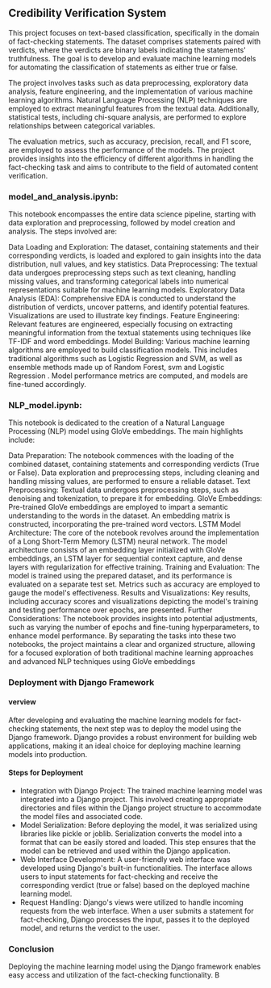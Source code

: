 ## Credibility Verification System
This project focuses on text-based classification, specifically in the domain of fact-checking statements. The dataset comprises statements paired with verdicts, where the verdicts are binary labels indicating the statements' truthfulness. The goal is to develop and evaluate machine learning models for automating the classification of statements as either true or false.

The project involves tasks such as data preprocessing, exploratory data analysis, feature engineering, and the implementation of various machine learning algorithms. Natural Language Processing (NLP) techniques are employed to extract meaningful features from the textual data. Additionally, statistical tests, including chi-square analysis, are performed to explore relationships between categorical variables.

The evaluation metrics, such as accuracy, precision, recall, and F1 score, are employed to assess the performance of the models. The project provides insights into the efficiency of different algorithms in handling the fact-checking task and aims to contribute to the field of automated content verification.

### model_and_analysis.ipynb:

This notebook encompasses the entire data science pipeline, starting with data exploration and preprocessing, followed by model creation and analysis. The steps involved are:

Data Loading and Exploration: The dataset, containing statements and their corresponding verdicts, is loaded and explored to gain insights into the data distribution, null values, and key statistics.
Data Preprocessing: The textual data undergoes preprocessing steps such as text cleaning, handling missing values, and transforming categorical labels into numerical representations suitable for machine learning models.
Exploratory Data Analysis (EDA): Comprehensive EDA is conducted to understand the distribution of verdicts, uncover patterns, and identify potential features. Visualizations are used to illustrate key findings.
Feature Engineering: Relevant features are engineered, especially focusing on extracting meaningful information from the textual statements using techniques like TF-IDF and word embeddings.
Model Building: Various machine learning algorithms are employed to build classification models. This includes traditional algorithms such as Logistic Regression and SVM, as well as ensemble methods made up of Random Forest, svm and Logistic Regression . Model performance metrics are computed, and models are fine-tuned accordingly.

### NLP_model.ipynb:

This notebook is dedicated to the creation of a Natural Language Processing (NLP) model using GloVe embeddings. The main highlights include:

Data Preparation: The notebook commences with the loading of the combined dataset, containing statements and corresponding verdicts (True or False). Data exploration and preprocessing steps, including cleaning and handling missing values, are performed to ensure a reliable dataset.
Text Preprocessing: Textual data undergoes preprocessing steps, such as denoising and tokenization, to prepare it for embedding.
GloVe Embeddings: Pre-trained GloVe embeddings are employed to impart a semantic understanding to the words in the dataset. An embedding matrix is constructed, incorporating the pre-trained word vectors.
LSTM Model Architecture: The core of the notebook revolves around the implementation of a Long Short-Term Memory (LSTM) neural network. The model architecture consists of an embedding layer initialized with GloVe embeddings, an LSTM layer for sequential context capture, and dense layers with regularization for effective training.
Training and Evaluation: The model is trained using the prepared dataset, and its performance is evaluated on a separate test set. Metrics such as accuracy are employed to gauge the model's effectiveness.
Results and Visualizations: Key results, including accuracy scores and visualizations depicting the model's training and testing performance over epochs, are presented.
Further Considerations: The notebook provides insights into potential adjustments, such as varying the number of epochs and fine-tuning hyperparameters, to enhance model performance.
By separating the tasks into these two notebooks, the project maintains a clear and organized structure, allowing for a focused exploration of both traditional machine learning approaches and advanced NLP techniques using GloVe embeddings

### Deployment with Django Framework

#### verview
After developing and evaluating the machine learning models for fact-checking statements, the next step was to deploy the model using the Django framework. Django provides a robust environment for building web applications, making it an ideal choice for deploying machine learning models into production.

#### Steps for Deployment
- Integration with Django Project: The trained machine learning model was integrated into a Django project. This involved creating appropriate directories and files within the Django project structure to accommodate the model files and associated code.
- Model Serialization: Before deploying the model, it was serialized using libraries like pickle or joblib. Serialization converts the model into a format that can be easily stored and loaded. This step ensures that the model can be retrieved and used within the Django application.
- Web Interface Development: A user-friendly web interface was developed using Django's built-in functionalities. The interface allows users to input statements for fact-checking and receive the corresponding verdict (true or false) based on the deployed machine learning model.
- Request Handling: Django's views were utilized to handle incoming requests from the web interface. When a user submits a statement for fact-checking, Django processes the input, passes it to the deployed model, and returns the verdict to the user.

### Conclusion
Deploying the machine learning model using the Django framework enables easy access and utilization of the fact-checking functionality. B
